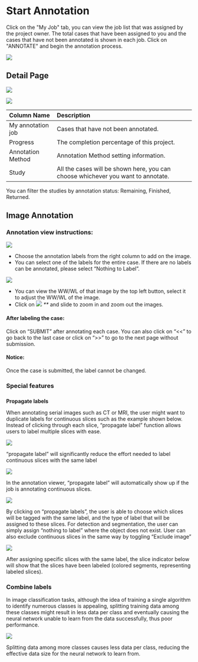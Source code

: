 # Start Annotation

Click on the "My Job" tab, you can view the job list that was assigned by the project owner. The total cases that have been assigned to you and the cases that have not been annotated is shown in each job. Click on "ANNOTATE" and begin the annotation process.

![](../.gitbook/assets/my-job.png)

## Detail Page

![](../.gitbook/assets/detail-page-.png)

![](../.gitbook/assets/detail-page-2.png)

| Column Name | Description |
| :--- | :--- |
| My annotation job | Cases that have not been annotated. |
| Progress | The completion percentage of this project. |
| Annotation Method | Annotation Method setting information. |
| Study | All the cases will be shown here, you can choose whichever you want to annotate. |

You can filter the studies by annotation status: Remaining, Finished, Returned.

## Image Annotation

### Annotation view instructions:

![](../.gitbook/assets/annotation-labels.png)

* Choose the annotation labels from the right column to add on the image.
* You can select one of the labels for the entire case. If there are no labels can be annotated, please select “Nothing to Label”. 

![](../.gitbook/assets/ww-wl.png)

* You can view the WW/WL of that image by the top left button, select it to adjust the WW/WL of the image. 
* Click on ![](../.gitbook/assets/filled-copy-2-1-.svg) _\*\*_ and slide to zoom in and zoom out the images. 

#### After labeling the case:

Click on “SUBMIT” after annotating each case. You can also click on “&lt;&lt;” to go back to the last case or click on “&gt;&gt;” to go to the next page without submission.

#### Notice:

Once the case is submitted, the label cannot be changed.

#### 

### Special features

###  **Propagate labels**

When annotating serial images such as CT or MRI, the user might want to duplicate labels for continuous slices such as the example shown below. Instead of clicking through each slice, “propagate label” function allows users to label multiple slices with ease.

![](../.gitbook/assets/image%20%28123%29.png)

“propagate label” will significantly reduce the effort needed to label continuous slices with the same label



![](../.gitbook/assets/image%20%28184%29.png)

In the annotation viewer, “propagate label” will automatically show up if the job is annotating continuous slices.





![](../.gitbook/assets/image%20%28208%29.png)

By clicking on “propagate labels”, the user is able to choose which slices will be tagged with the same label, and the type of label that will be assigned to these slices. For detection and segmentation, the user can simply assign “nothing to label” where the object does not exist. User can also exclude continuous slices in the same way by toggling “Exclude image”

![](../.gitbook/assets/image%20%28207%29.png)

After assigning specific slices with the same label, the slice indicator below will show that the slices have been labeled \(colored segments, representing labeled slices\).

### Combine labels

In image classification tasks, although the idea of training a single algorithm to identify numerous classes is appealing, splitting training data among these classes might result in less data per class and eventually causing the neural network unable to learn from the data successfully, thus poor performance.

![](../.gitbook/assets/image%20%28190%29.png)

Splitting data among more classes causes less data per class, reducing the effective data size for the neural network to learn from.


